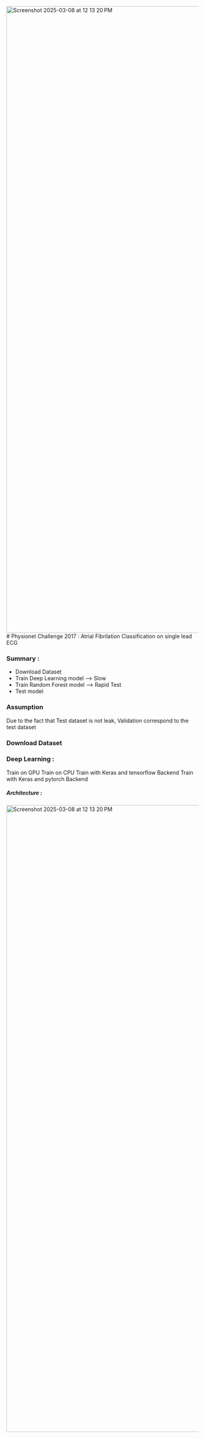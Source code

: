 <img width="1641" alt="Screenshot 2025-03-08 at 12 13 20 PM" src="https://github.com/user-attachments/assets/ff89a1f1-f340-4204-ac5a-6df2546c5294" /># Physionet Challenge 2017 : Atrial Fibrilation Classification on single lead ECG

### Summary :
- Download Dataset
- Train Deep Learning model --> Slow 
- Train Random Forest model --> Rapid Test 
- Test model

### Assumption 
Due to the fact that Test dataset is not leak, Validation correspond to the test dataset


### Download Dataset 



### Deep Learning :
Train on GPU
Train on CPU
Train with Keras and tensorflow Backend
Train with Keras and pytorch Backend

##### Architecture : 
<img width="1641" alt="Screenshot 2025-03-08 at 12 13 20 PM" src="https://github.com/user-attachments/assets/5535893d-6d4f-4122-8ec9-47ee2894e9c5" />

